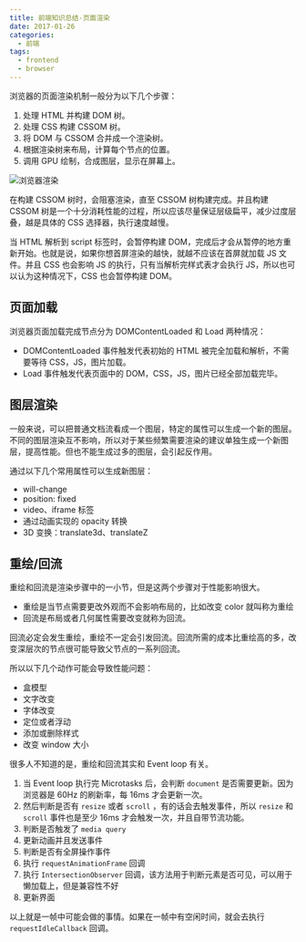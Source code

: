 ```yaml
---
title: 前端知识总结-页面渲染
date: 2017-01-26
categories:
  - 前端
tags:
  - frontend
  - browser
---
```


浏览器的页面渲染机制一般分为以下几个步骤：

1. 处理 HTML 并构建 DOM 树。
2. 处理 CSS 构建 CSSOM 树。
3. 将 DOM 与 CSSOM 合并成一个渲染树。
4. 根据渲染树来布局，计算每个节点的位置。
5. 调用 GPU 绘制，合成图层，显示在屏幕上。

![浏览器渲染](https://yck-1254263422.cos.ap-shanghai.myqcloud.com/blog/2019-06-01-043710.png)

在构建 CSSOM 树时，会阻塞渲染，直至 CSSOM 树构建完成。并且构建 CSSOM 树是一个十分消耗性能的过程，所以应该尽量保证层级扁平，减少过度层叠，越是具体的 CSS 选择器，执行速度越慢。

当 HTML 解析到 script 标签时，会暂停构建 DOM，完成后才会从暂停的地方重新开始。也就是说，如果你想首屏渲染的越快，就越不应该在首屏就加载 JS 文件。并且 CSS 也会影响 JS 的执行，只有当解析完样式表才会执行 JS，所以也可以认为这种情况下，CSS 也会暂停构建 DOM。

## 页面加载

浏览器页面加载完成节点分为 DOMContentLoaded 和 Load 两种情况：

- DOMContentLoaded 事件触发代表初始的 HTML 被完全加载和解析，不需要等待 CSS，JS，图片加载。
- Load 事件触发代表页面中的 DOM，CSS，JS，图片已经全部加载完毕。

## 图层渲染

一般来说，可以把普通文档流看成一个图层，特定的属性可以生成一个新的图层。不同的图层渲染互不影响，所以对于某些频繁需要渲染的建议单独生成一个新图层，提高性能。但也不能生成过多的图层，会引起反作用。

通过以下几个常用属性可以生成新图层：

- will-change
- position: fixed
- video、iframe 标签
- 通过动画实现的 opacity 转换
- 3D 变换：translate3d、translateZ

## 重绘/回流

重绘和回流是渲染步骤中的一小节，但是这两个步骤对于性能影响很大。

- 重绘是当节点需要更改外观而不会影响布局的，比如改变 color 就叫称为重绘
- 回流是布局或者几何属性需要改变就称为回流。

回流必定会发生重绘，重绘不一定会引发回流。回流所需的成本比重绘高的多，改变深层次的节点很可能导致父节点的一系列回流。

所以以下几个动作可能会导致性能问题：

- 盒模型
- 文字改变
- 字体改变
- 定位或者浮动
- 添加或删除样式
- 改变 window 大小

很多人不知道的是，重绘和回流其实和 Event loop 有关。

1. 当 Event loop 执行完 Microtasks 后，会判断 `document` 是否需要更新。因为浏览器是 60Hz 的刷新率，每 16ms 才会更新一次。
2. 然后判断是否有 `resize` 或者 `scroll` ，有的话会去触发事件，所以 `resize` 和 `scroll` 事件也是至少 16ms 才会触发一次，并且自带节流功能。
3. 判断是否触发了 `media query`
4. 更新动画并且发送事件
5. 判断是否有全屏操作事件
6. 执行 `requestAnimationFrame` 回调
7. 执行 `IntersectionObserver` 回调，该方法用于判断元素是否可见，可以用于懒加载上，但是兼容性不好
8. 更新界面

以上就是一帧中可能会做的事情。如果在一帧中有空闲时间，就会去执行 `requestIdleCallback` 回调。
